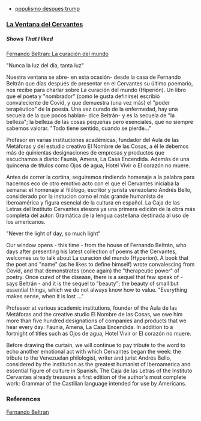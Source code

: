 
* [populismo despues trump](https://www.rtve.es/play/audios/utopias/populismo-despues-trump-22-11-20/5721916/)


### [La Ventana del Cervantes](https://www.rtve.es/alacarta/audios/la-ventana-del-cervantes)

##### Shows That I liked

[Fernando Beltran: La curación del mundo](https://www.rtve.es/alacarta/audios/la-ventana-del-cervantes/curacion-mundo19-12-20/5741882/)

"Nunca la luz del día, tanta luz"

Nuestra ventana se abre- en esta ocasión- desde la casa de Fernando Beltrán que días después de presentar en el Cervantes su último poemario, nos recibe para charlar sobre La curación del mundo (Hiperión). Un libro que el poeta y "nombrador" (como le gusta definirse) escribió convaleciente de Covid, y que demuestra (una vez más) el "poder terapéutico" de la poesía. Una vez curado de la enfermedad, hay una secuela de la que pocos hablan- dice Beltrán- y es la secuela de "la belleza"; la belleza de las cosas pequeñas pero esenciales, que no siempre sabemos valorar. "Todo tiene sentido, cuando se pierde..."

Profesor en varias instituciones académicas, fundador del Aula de las Metáforas y del estudio creativo El Nombre de las Cosas, a él le debemos más de quinientas designaciones de empresas y productos que escuchamos a diario: Faunia, Amena, La Casa Encendida. Además de una quincena de títulos como Ojos de agua, Hotel Vivir o El corazón no muere.

Antes de correr la cortina, seguiremos rindiendo homenaje a la palabra para hacernos eco de otro emotivo acto con el que el Cervantes iniciaba la semana: el homenaje al filólogo, escritor y jurista venezolano Andrés Bello, considerado por la instucion como el más grande humanista de  Iberoamérica y figura esencial de la cultura en español. La Caja de las Letras del Instituto Cervantes atesora ya una primera edición de la obra más completa del autor: Gramática de la lengua castellana  destinada al uso de los americanos.

"Never the light of day, so much light"

Our window opens - this time - from the house of Fernando Beltrán, who days after presenting his latest collection of poems at the Cervantes, welcomes us to talk about La curación del mundo (Hyperion). A book that the poet and "name" (as he likes to define himself) wrote convalescing from Covid, and that demonstrates (once again) the "therapeutic power" of poetry. Once cured of the disease, there is a sequel that few speak of - says Beltrán - and it is the sequel to "beauty"; the beauty of small but essential things, which we do not always know how to value. "Everything makes sense, when it is lost ..."

Professor at various academic institutions, founder of the Aula de las Metáforas and the creative studio El Nombre de las Cosas, we owe him more than five hundred designations of companies and products that we hear every day: Faunia, Amena, La Casa Encendida. In addition to a fortnight of titles such as Ojos de agua, Hotel Vivir or El corazón no muere.

Before drawing the curtain, we will continue to pay tribute to the word to echo another emotional act with which Cervantes began the week: the tribute to the Venezuelan philologist, writer and jurist Andrés Bello, considered by the institution as the greatest humanist of Iberoamerica and essential figure of culture in Spanish. The Caja de las Letras of the Instituto Cervantes already treasures a first edition of the author's most complete work: Grammar of the Castilian language intended for use by Americans.

### References

[Fernando Beltran](https://www.google.com/search?gs_ssp=eJzj4tZP1zc0Mko3LqkoMGD0Ek9LLcpLzEvJV0hKzSkpOrwwT6EgP7UkEQDt4w2J&q=fernando+beltr%C3%A1n+poeta&oq=fernando+beltran+poet&aqs=chrome.1.69i57j46.15810j0j7&sourceid=chrome&ie=UTF-8)
